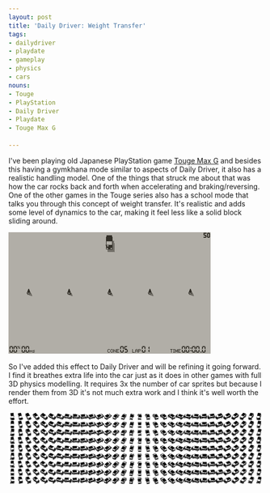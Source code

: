 ```yaml
---
layout: post
title: 'Daily Driver: Weight Transfer'
tags:
- dailydriver
- playdate
- gameplay
- physics
- cars
nouns:
- Touge
- PlayStation
- Daily Driver
- Playdate
- Touge Max G

---
```

I've been playing old Japanese PlayStation game [Touge Max G](https://digitaldriftracer.wordpress.com/2019/06/09/touge-max-series-overview/) and besides this having a gymkhana mode similar to aspects of Daily Driver, it also has a realistic handling model. One of the things that struck me about that was how the car rocks back and forth when accelerating and braking/reversing. One of the other games in the Touge series also has a school mode that talks you through this concept of weight transfer. It's realistic and adds some level of dynamics to the car, making it feel less like a solid block sliding around.

![GIF](/images/posts/daily-driver-weight-transfer.gif#playdate)

So I've added this effect to Daily Driver and will be refining it going forward. I find it breathes extra life into the car just as it does in other games with full 3D physics modelling. It requires 3x the number of car sprites but because I render them from 3D it's not much extra work and I think it's well worth the effort.

![PNG](/images/posts/daily-driver-weight-transfer.png)
